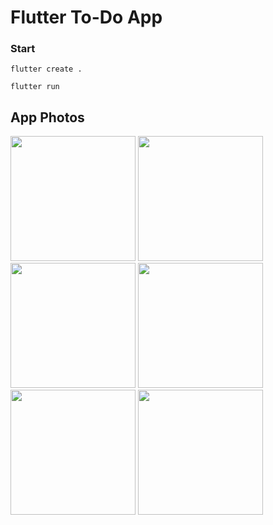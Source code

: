 # Flutter To-Do App

### Start

```
flutter create .
```

```
flutter run
```

## App Photos
<p>
<img src="https://github.com/FurkanTahaBademci/todo_app/assets/95905794/47361eba-4267-4245-8a15-2214d23b75d8", width ="200">
<img src="https://github.com/FurkanTahaBademci/todo_app/assets/95905794/99ea123f-2f86-4739-b358-949f6ad1b6f4", width ="200">
<img src="https://github.com/FurkanTahaBademci/todo_app/assets/95905794/30301cde-a8a0-4eb7-83ba-d30956b2d8fe", width ="200">
<img src="https://github.com/FurkanTahaBademci/todo_app/assets/95905794/79e674b4-2e4a-4605-8ed8-b189233a49b1", width ="200">
<img src="https://github.com/FurkanTahaBademci/todo_app/assets/95905794/1634f201-6989-40c5-9fde-18bd220d38ba", width ="200">
<img src="https://github.com/FurkanTahaBademci/todo_app/assets/95905794/60e490ef-9989-4303-ade3-06c4439fdf9e", width ="200">
</p>
